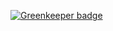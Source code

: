 
[![Greenkeeper badge](https://badges.greenkeeper.io/jmarca/sa_pipe_test.svg)](https://greenkeeper.io/)
